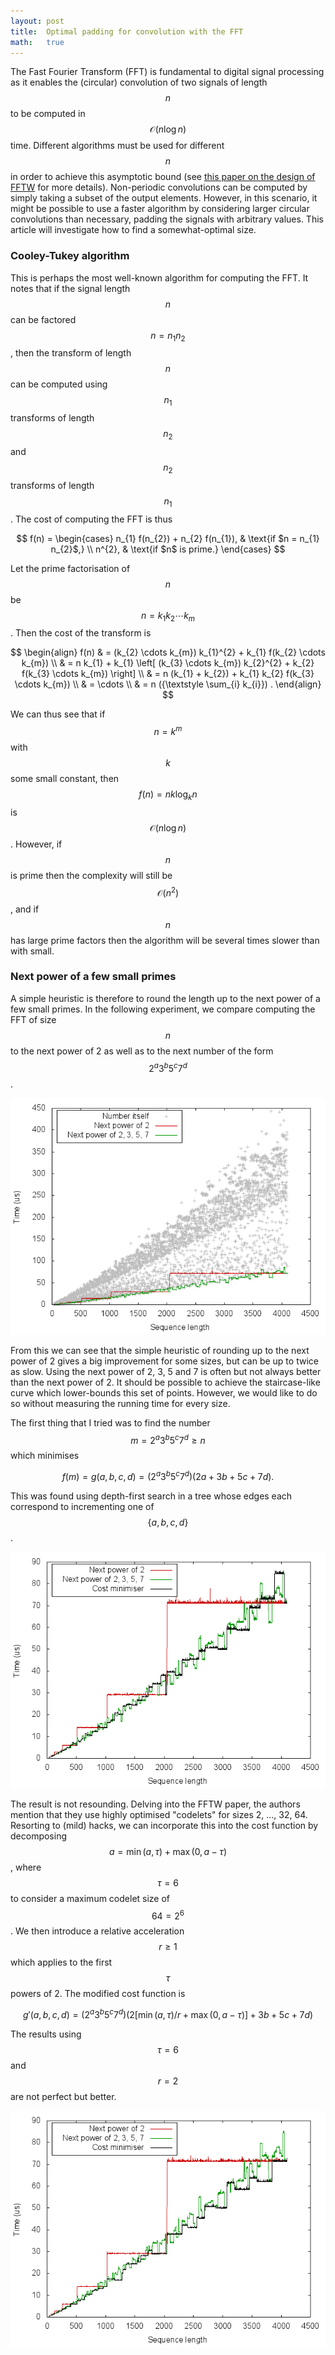 ```yaml
---
layout: post
title:  Optimal padding for convolution with the FFT
math:   true
---
```


The Fast Fourier Transform (FFT) is fundamental to digital signal processing as it enables the (circular) convolution of two signals of length $$n$$ to be computed in $$\mathcal{O}(n \log n)$$ time.
Different algorithms must be used for different $$n$$ in order to achieve this asymptotic bound (see [this paper on the design of FFTW](http://www.fftw.org/fftw-paper-ieee.pdf) for more details).
Non-periodic convolutions can be computed by simply taking a subset of the output elements.
However, in this scenario, it might be possible to use a faster algorithm by considering larger circular convolutions than necessary, padding the signals with arbitrary values.
This article will investigate how to find a somewhat-optimal size.

### Cooley-Tukey algorithm

This is perhaps the most well-known algorithm for computing the FFT.
It notes that if the signal length $$n$$ can be factored $$n = n_{1} n_{2}$$, then the transform of length $$n$$ can be computed using $$n_{1}$$ transforms of length $$n_{2}$$ and $$n_{2}$$ transforms of length $$n_{1}$$.
The cost of computing the FFT is thus

$$
f(n) = \begin{cases}
  n_{1} f(n_{2}) + n_{2} f(n_{1}), & \text{if $n = n_{1} n_{2}$,} \\
  n^{2}, & \text{if $n$ is prime.}
\end{cases}
$$

Let the prime factorisation of $$n$$ be $$n = k_{1} k_{2} \cdots k_{m}$$.
Then the cost of the transform is

$$
\begin{align}
f(n) & = (k_{2} \cdots k_{m}) k_{1}^{2} + k_{1} f(k_{2} \cdots k_{m}) \\
& = n k_{1} + k_{1} \left[ (k_{3} \cdots k_{m}) k_{2}^{2} + k_{2} f(k_{3} \cdots k_{m}) \right] \\
& = n (k_{1} + k_{2}) + k_{1} k_{2} f(k_{3} \cdots k_{m}) \\
& = \cdots \\
& = n ({\textstyle \sum_{i} k_{i}}) .
\end{align}
$$

We can thus see that if $$n = k^{m}$$ with $$k$$ some small constant, then $$f(n) = n k \log_{k} n$$ is $$\mathcal{O}(n \log n)$$.
However, if $$n$$ is prime then the complexity will still be $$\mathcal{O}(n^2)$$, and if $$n$$ has large prime factors then the algorithm will be several times slower than with small.

### Next power of a few small primes

A simple heuristic is therefore to round the length up to the next power of a few small primes.
In the following experiment, we compare computing the FFT of size $$n$$ to the next power of 2 as well as to the next number of the form $$2^{a} 3^{b} 5^{c} 7^{d}$$.

<img src="/notes/assets/2014-10-05-optimal-fft-pad/next-pow.png"
  class="img-responsive" style="margin: auto;" />

From this we can see that the simple heuristic of rounding up to the next power of 2 gives a big improvement for some sizes, but can be up to twice as slow.
Using the next power of 2, 3, 5 and 7 is often but not always better than the next power of 2.
It should be possible to achieve the staircase-like curve which lower-bounds this set of points.
However, we would like to do so without measuring the running time for every size.

The first thing that I tried was to find the number $$m = 2^{a} 3^{b} 5^{c} 7^{d} \ge n$$ which minimises

$$f(m) = g(a, b, c, d) = (2^{a} 3^{b} 5^{c} 7^{d}) (2a+3b+5c+7d).$$

This was found using depth-first search in a tree whose edges each correspond to incrementing one of $$\{a, b, c, d\}$$.

<img src="/notes/assets/2014-10-05-optimal-fft-pad/min-cost.png"
  class="img-responsive" style="margin: auto;" />

The result is not resounding.
Delving into the FFTW paper, the authors mention that they use highly optimised "codelets" for sizes 2, &hellip;, 32, 64.
Resorting to (mild) hacks, we can incorporate this into the cost function by decomposing $$a = \min(a, \tau) + \max(0, a-\tau)$$, where $$\tau = 6$$ to consider a maximum codelet size of $$64 = 2^6$$.
We then introduce a relative acceleration $$r \ge 1$$ which applies to the first $$\tau$$ powers of 2.
The modified cost function is

$$g'(a, b, c, d) = (2^{a} 3^{b} 5^{c} 7^{d}) \left(2\left[\min(a, \tau) / r + \max(0, a-\tau)\right]+3b+5c+7d \right)$$

The results using $$\tau = 6$$ and $$r = 2$$ are not perfect but better.

<img src="/notes/assets/2014-10-05-optimal-fft-pad/min-cost-accel.png"
  class="img-responsive" style="margin: auto;" />
